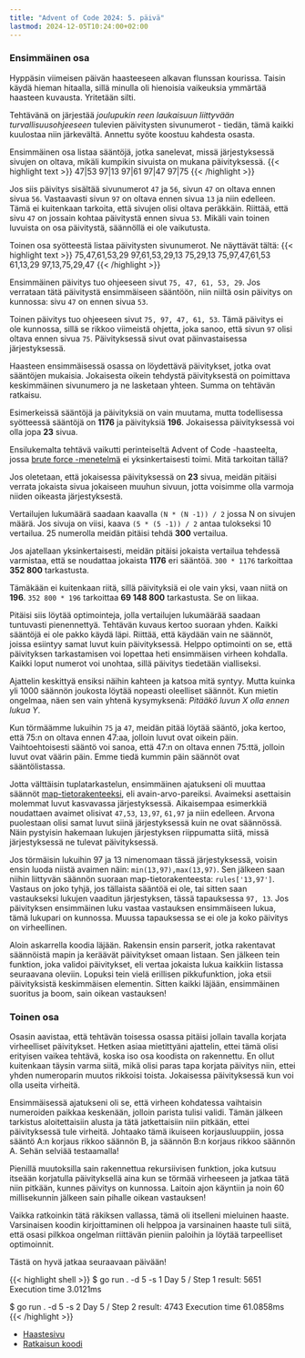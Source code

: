 ```yaml
---
title: "Advent of Code 2024: 5. päivä"
lastmod: 2024-12-05T10:24:00+02:00
---
```

### Ensimmäinen osa
Hyppäsin viimeisen päivän haasteeseen alkavan flunssan kourissa. Taisin käydä hieman hitaalla, sillä minulla oli hienoisia vaikeuksia ymmärtää haasteen kuvausta. Yritetään silti.

Tehtävänä on järjestää *joulupukin reen laukaisuun liittyvään turvallisuusohjeeseen* tulevien päivitysten sivunumerot - tiedän, tämä kaikki kuulostaa niin järkevältä. Annettu syöte koostuu kahdesta osasta.

Ensimmäinen osa listaa sääntöjä, jotka sanelevat, missä järjestyksessä sivujen on oltava, mikäli kumpikin sivuista on mukana päivityksessä.
{{< highlight text >}}
47|53
97|13
97|61
97|47
97|75
{{< /highlight >}}

Jos siis päivitys sisältää sivunumerot `47` ja `56`, sivun `47` on oltava ennen sivua `56`. Vastaavasti sivun `97` on oltava ennen sivua `13` ja niin edelleen. Tämä ei kuitenkaan tarkoita, että sivujen olisi oltava peräkkäin. Riittää, että sivu `47` on jossain kohtaa päivitystä ennen sivua `53`. Mikäli vain toinen luvuista on osa päivitystä, säännöllä ei ole vaikutusta.

Toinen osa syötteestä listaa päivitysten sivunumerot. Ne näyttävät tältä:
{{< highlight text >}}
75,47,61,53,29
97,61,53,29,13
75,29,13
75,97,47,61,53
61,13,29
97,13,75,29,47
{{< /highlight >}}

Ensimmäinen päivitys tuo ohjeeseen sivut `75, 47, 61, 53, 29`. Jos verrataan tätä päivitystä ensimmäiseen sääntöön, niin niiltä osin päivitys on kunnossa: sivu `47` on ennen sivua `53`.

Toinen päivitys tuo ohjeeseen sivut `75, 97, 47, 61, 53`. Tämä päivitys ei ole kunnossa, sillä se rikkoo viimeistä ohjetta, joka sanoo, että sivun `97` olisi oltava ennen sivua `75`. Päivityksessä sivut ovat päinvastaisessa järjestyksessä.

Haasteen ensimmäisessä osassa on löydettävä päivitykset, jotka ovat sääntöjen mukaisia. Jokaisesta oikein tehdystä päivityksestä on poimittava keskimmäinen sivunumero ja ne lasketaan yhteen. Summa on tehtävän ratkaisu.

Esimerkeissä sääntöjä ja päivityksiä on vain muutama, mutta todellisessa syötteessä sääntöjä on **1176** ja päivityksiä **196**. Jokaisessa päivityksessä voi olla jopa **23** sivua.

Ensilukemalta tehtävä vaikutti perinteiseltä Advent of Code -haasteelta, jossa [brute force -menetelmä](https://www.freecodecamp.org/news/brute-force-algorithms-explained/) ei yksinkertaisesti toimi. Mitä tarkoitan tällä?

Jos oletetaan, että jokaisessa päivityksessä on **23** sivua, meidän pitäisi verrata jokaista sivua jokaiseen muuhun sivuun, jotta voisimme olla varmoja niiden oikeasta järjestyksestä.

Vertailujen lukumäärä saadaan kaavalla `(N * (N -1)) / 2` jossa N on sivujen määrä. Jos sivuja on viisi, kaava `(5 * (5 -1)) / 2` antaa tulokseksi 10 vertailua. 25 numerolla meidän pitäisi tehdä **300** vertailua.

Jos ajatellaan yksinkertaisesti, meidän pitäisi jokaista vertailua tehdessä varmistaa, että se noudattaa jokaista **1176** eri sääntöä. `300 * 1176` tarkoittaa **352 800** tarkastusta.

Tämäkään ei kuitenkaan riitä, sillä päivityksiä ei ole vain yksi, vaan niitä on **196**. `352 800 * 196` tarkoittaa **69 148 800** tarkastusta. Se on liikaa.

Pitäisi siis löytää optimointeja, jolla vertailujen lukumäärää saadaan tuntuvasti pienennettyä. Tehtävän kuvaus kertoo suoraan yhden. Kaikki sääntöjä ei ole pakko käydä läpi. Riittää, että käydään vain ne säännöt, joissa esiintyy samat luvut kuin päivityksessä. Helppo optimointi on se, että päivityksen tarkastamisen voi lopettaa heti ensimmäisen virheen kohdalla. Kaikki loput numerot voi unohtaa, sillä päivitys tiedetään vialliseksi.

Ajattelin keskittyä ensiksi näihin kahteen ja katsoa mitä syntyy. Mutta kuinka yli 1000 säännön joukosta löytää nopeasti oleelliset säännöt. Kun mietin ongelmaa, näen sen vain yhtenä kysymyksenä: *Pitääkö luvun X olla ennen lukua Y*.

Kun törmäämme lukuihin `75` ja `47`, meidän pitää löytää sääntö, joka kertoo, että 75:n on oltava ennen 47:aa, jolloin luvut ovat oikein päin. Vaihtoehtoisesti sääntö voi sanoa, että 47:n on oltava ennen 75:ttä, jolloin luvut ovat väärin päin. Emme tiedä kummin päin säännöt ovat sääntölistassa.

Jotta välttäisin tuplatarkastelun, ensimmäinen ajatukseni oli muuttaa säännöt [map-tietorakenteeksi](https://devsenv.com/tutorials/map), eli avain-arvo-pareiksi. Avaimeksi asettaisin molemmat luvut kasvavassa järjestyksessä. Aikaisempaa esimerkkiä noudattaen avaimet olisivat `47,53`, `13,97`, `61,97` ja niin edelleen. Arvona puolestaan olisi samat luvut siinä järjestyksessä kuin ne ovat säännössä. Näin pystyisin hakemaan lukujen järjestyksen riippumatta siitä, missä järjestyksessä ne tulevat päivityksessä.

Jos törmäisin lukuihin 97 ja 13 nimenomaan tässä järjestyksessä, voisin ensin luoda niistä avaimen näin: `min(13,97),max(13,97)`. Sen jälkeen saan niihin liittyvän säännön suoraan map-tietorakenteesta: `rules['13,97']`. Vastaus on joko tyhjä, jos tällaista sääntöä ei ole, tai sitten saan vastaukseksi lukujen vaaditun järjestyksen, tässä tapauksessa `97, 13`. Jos päivityksen ensimmäinen luku vastaa vastauksen ensimmäiseen lukua, tämä lukupari on kunnossa. Muussa tapauksessa se ei ole ja koko päivitys on virheellinen.

Aloin askarrella koodia läjään. Rakensin ensin parserit, jotka rakentavat säännöistä mapin ja keräävät päivitykset omaan listaan. Sen jälkeen tein funktion, joka validoi päivitykset, eli vertaa jokaista lukua kaikkiin listassa seuraavana oleviin. Lopuksi tein vielä erillisen pikkufunktion, joka etsii päivityksistä keskimmäisen elementin. Sitten kaikki läjään, ensimmäinen suoritus ja boom, sain oikean vastauksen!

### Toinen osa

Osasin aavistaa, että tehtävän toisessa osassa pitäisi jollain tavalla korjata virheelliset päivitykset. Hetken asiaa mietittyäni ajattelin, ettei tämä olisi erityisen vaikea tehtävä, koska iso osa koodista on rakennettu. En ollut kuitenkaan täysin varma siitä, mikä olisi paras tapa korjata päivitys niin, ettei yhden numeroparin muutos rikkoisi toista. Jokaisessa päivityksessä kun voi olla useita virheitä.

Ensimmäisessä ajatukseni oli se, että virheen kohdatessa vaihtaisin numeroiden paikkaa keskenään, jolloin parista tulisi validi. Tämän jälkeen tarkistus aloitettaisiin alusta ja tätä jatkettaisiin niin pitkään, ettei päivityksessä tule virheitä. Johtaako tämä ikuiseen korjausluuppiin, jossa sääntö A:n korjaus rikkoo säännön B, ja säännön B:n korjaus rikkoo säännön A. Sehän selviää testaamalla!

Pienillä muutoksilla sain rakennettua rekursiivisen funktion, joka kutsuu itseään korjatulla päivityksellä aina kun se törmää virheeseen ja jatkaa tätä niin pitkään, kunnes päivitys on kunnossa. Laitoin ajon käyntiin ja noin 60 millisekunnin jälkeen sain pihalle oikean vastauksen!

Vaikka ratkoinkin tätä räkiksen vallassa, tämä oli itselleni mieluinen haaste. Varsinaisen koodin kirjoittaminen oli helppoa ja varsinainen haaste tuli siitä, että osasi pilkkoa ongelman riittävän pieniin paloihin ja löytää tarpeelliset optimoinnit.

Tästä on hyvä jatkaa seuraavaan päivään!

{{< highlight shell >}}
$ go run . -d 5 -s 1
Day 5 / Step 1 result: 5651
Execution time 3.0121ms

$ go run . -d 5 -s 2
Day 5 / Step 2 result: 4743
Execution time 61.0858ms
{{< /highlight >}}

- [Haastesivu](https://adventofcode.com/2024/day/5)
- [Ratkaisun koodi](https://github.com/saaste/advent-of-code-2024/blob/main/pkg/puzzle/5.go)